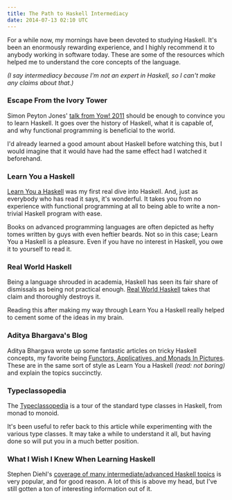 ```yaml
---
title: The Path to Haskell Intermediacy
date: 2014-07-13 02:10 UTC
---
```


For a while now, my mornings have been devoted to studying Haskell. It's been an enormously rewarding experience, and I highly recommend it to anybody working in software today. These are some of the resources which helped me to understand the core concepts of the language.

_(I say intermediacy because I'm not an expert in Haskell, so I can't make any claims about that.)_

### Escape From the Ivory Tower

Simon Peyton Jones' [talk from Yow! 2011](http://yow.eventer.com/events/1004/talks/1054) should be enough to convince you to learn Haskell. It goes over the history of Haskell, what it is capable of, and why functional programming is beneficial to the world.

I'd already learned a good amount about Haskell before watching this, but I would imagine that it would have had the same effect had I watched it beforehand.

### Learn You a Haskell

[Learn You a Haskell](http://learnyouahaskell.com/chapters) was my first real dive into Haskell. And, just as everybody who has read it says, it's wonderful. It takes you from no experience with functional programming at all to being able to write a non-trivial Haskell program with ease.

Books on advanced programming languages are often depicted as hefty tomes written by guys with even heftier beards. Not so in this case; Learn You a Haskell is a pleasure. Even if you have no interest in Haskell, you owe it to yourself to read it.

### Real World Haskell

Being a language shrouded in academia, Haskell has seen its fair share of dismissals as being not practical enough. [Real World Haskell](http://book.realworldhaskell.org/read/) takes that claim and thoroughly destroys it.

Reading this after making my way through Learn You a Haskell really helped to cement some of the ideas in my brain.

### Aditya Bhargava's Blog

Aditya Bhargava wrote up some fantastic articles on tricky Haskell concepts, my favorite being [Functors, Applicatives, and Monads In Pictures](http://adit.io/posts/2013-04-17-functors,_applicatives,_and_monads_in_pictures.html). These are in the same sort of style as Learn You a Haskell _(read: not boring)_ and explain the topics succinctly.

### Typeclassopedia

The [Typeclassopedia](http://www.haskell.org/haskellwiki/Typeclassopedia) is a tour of the standard type classes in Haskell, from monad to monoid.

It's been useful to refer back to this article while experimenting with the various type classes. It may take a while to understand it all, but having done so will put you in a much better position.

### What I Wish I Knew When Learning Haskell

Stephen Diehl's [coverage of many intermediate/advanced Haskell topics](http://dev.stephendiehl.com/hask/) is very popular, and for good reason. A lot of this is above my head, but I've still gotten a ton of interesting information out of it.



